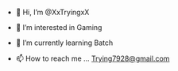 - 👋 Hi, I’m @XxTryingxX
- 👀 I’m interested in Gaming
- 🌱 I’m currently learning Batch

- 📫 How to reach me ... Trying7928@gmail.com

<!---
XxTryingxX/XxTryingxX is a ✨ special ✨ repository because its `README.md` (this file) appears on your GitHub profile.
You can click the Preview link to take a look at your changes.
--->
